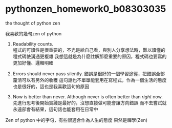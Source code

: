 # pythonzen_homework0_b08303035
the thought of python zen

我喜歡的幾句zen of python

1. Readability counts.\
   程式的可讀性是很重要的，不光是給自己看，與別人分享想法時，難以讀懂的程式碼使溝通更複雜
   我想這就是為什麼註解那麼重要的原因，程式碼也要寫的更加好懂、邏輯明確
 
2. Errors should never pass silently.
   錯誤是很好的一個學習途徑，把錯誤全部釐清可以有另外的收穫
   這句話也不單單能套用在寫程式，作為一個生活的態度也是很好的，這也是我喜歡這句的原因

3. Now is better than never.
   Although never is often better than *right* now.
   先進行思考後開始實踐是最好的，沒想直接做可能會讓方向錯誤
   而不去嘗試就永遠部會有結果，這句話也能套用在日常中
   
Zen of python 中的字句，有些很適合作為人生的態度
果然是禪學(Zen)
